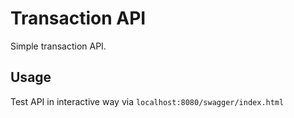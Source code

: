 # Transaction API

Simple transaction API. 

## Usage

Test API in interactive way via `localhost:8080/swagger/index.html`